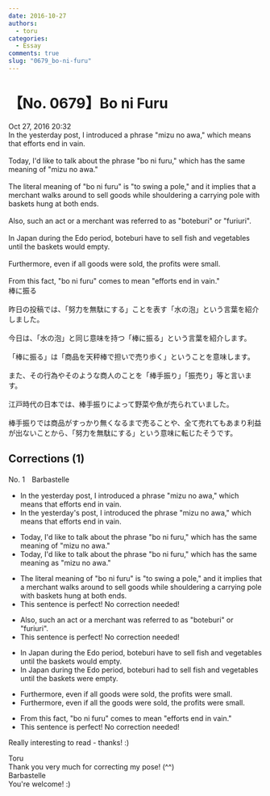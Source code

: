 ```yaml
---
date: 2016-10-27
authors:
  - toru
categories:
  - Essay
comments: true
slug: "0679_bo-ni-furu"
---
```


# 【No. 0679】Bo ni Furu
<div class="date">Oct 27, 2016 20:32</div>
<div id="post"><div id="body_show_ori">
In the yesterday post, I introduced a phrase "mizu no awa," which means that efforts end in vain.<br/><br/>Today, I'd like to talk about the phrase "bo ni furu," which has the same meaning of "mizu no awa."<br/><br/>The literal meaning of "bo ni furu" is "to swing a pole," and it implies that a merchant walks around to sell goods while shouldering a carrying pole with baskets hung at both ends.<br/><br/>Also, such an act or a merchant was referred to as "boteburi" or "furiuri".<br/><br/>In Japan during the Edo period, boteburi have to sell fish and vegetables until the baskets would empty.<br/><br/>Furthermore, even if all goods were sold, the profits were small.<br/><br/>From this fact, "bo ni furu" comes to mean "efforts end in vain."
</div></div>

<!-- more -->

<div id="post_ja"><div id="body_show_mo">
棒に振る<br/><br/>昨日の投稿では、「努力を無駄にする」ことを表す「水の泡」という言葉を紹介しました。<br/><br/>今日は、「水の泡」と同じ意味を持つ「棒に振る」という言葉を紹介します。<br/><br/>「棒に振る」は「商品を天秤棒で担いで売り歩く」ということを意味します。<br/><br/>また、その行為やそのような商人のことを「棒手振り」「振売り」等と言います。<br/><br/>江戸時代の日本では、棒手振りによって野菜や魚が売られていました。<br/><br/>棒手振りでは商品がすっかり無くなるまで売ることや、全て売れてもあまり利益が出ないことから、「努力を無駄にする」という意味に転じたそうです。
</div></div>

## Corrections (1)
<div id="block"><div class="first_name"> No. 1　<span class="just_name">Barbastelle</span></div><div id="block2">
<ul class="correction_field">
<li class="incorrect">In the yesterday post, I introduced a phrase "mizu no awa," which means that efforts end in vain.</li>
<li class="corrected correct">
In <span class="sline">the</span> yesterday<span class="f_red">'s</span> post, I introduced <span class="f_red">the</span> phrase "mizu no awa," which means that efforts end in vain.
</li>
</ul>
<ul class="correction_field">
<li class="incorrect">Today, I'd like to talk about the phrase "bo ni furu," which has the same meaning of "mizu no awa."</li>
<li class="corrected correct">
Today, I'd like to talk about the phrase "bo ni furu," which has the same meaning <span class="f_red">as </span>"mizu no awa."
</li>
</ul>
<ul class="correction_field">
<li class="incorrect">The literal meaning of "bo ni furu" is "to swing a pole," and it implies that a merchant walks around to sell goods while shouldering a carrying pole with baskets hung at both ends.</li>
<li class="corrected perfect">This sentence is perfect! No correction needed!</li>
</ul>
<ul class="correction_field">
<li class="incorrect">Also, such an act or a merchant was referred to as "boteburi" or "furiuri".</li>
<li class="corrected perfect">This sentence is perfect! No correction needed!</li>
</ul>
<ul class="correction_field">
<li class="incorrect">In Japan during the Edo period, boteburi have to sell fish and vegetables until the baskets would empty.</li>
<li class="corrected correct">
In Japan during the Edo period, boteburi ha<span class="f_red">d</span> to sell fish and vegetables until the baskets w<span class="f_red">ere</span> empty.
</li>
</ul>
<ul class="correction_field">
<li class="incorrect">Furthermore, even if all goods were sold, the profits were small.</li>
<li class="corrected correct">
Furthermore, even if all <span class="f_red">the </span>goods were sold, the profits were small.
</li>
</ul>
<ul class="correction_field">
<li class="incorrect">From this fact, "bo ni furu" comes to mean "efforts end in vain."</li>
<li class="corrected perfect">This sentence is perfect! No correction needed!</li>
</ul>
<p class="comment_small">
 Really interesting to read - thanks! :)
</p>

</div><div class="name"><span class="just_name">Toru</span><br>
Thank you very much for correcting my pose! (^^)
</div>
<div class="name"><span class="just_name">Barbastelle</span><br>
You're welcome! :)<br/>
</div>
</div>
